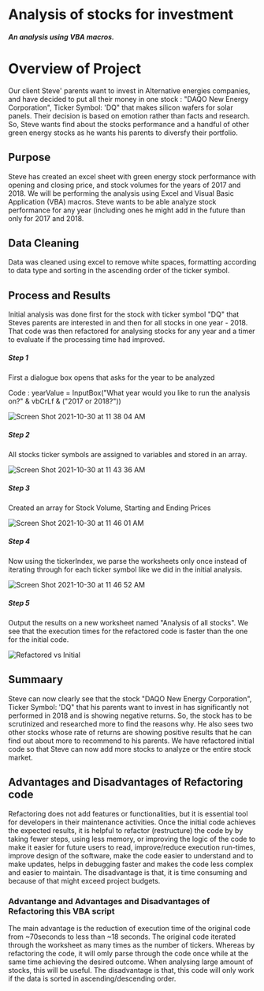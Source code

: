 # Analysis of stocks for investment
##### An analysis using VBA macros.
# Overview of Project
Our client Steve' parents want to invest in Alternative energies companies, and have decided to put all their money in one stock : "DAQO New Energy Corporation", Ticker Symbol: 'DQ" that makes silicon wafers for solar panels. Their decision is based on emotion rather than facts and research. So, Steve wants find about the stocks performance and a handful of other green energy stocks as he wants his parents to diversfy their portfolio. 

## Purpose
Steve has created an excel sheet with green energy stock performance with opening and closing price, and stock volumes for the years of 2017 and 2018. We will be performing the analysis using Excel and Visual Basic Application (VBA) macros. Steve wants to be able analyze stock performance for any year (including ones he might add in the future than only for 2017 and 2018.

## Data Cleaning
Data was cleaned using excel to remove white spaces, formatting according to data type and sorting in the ascending order of the ticker symbol.

## Process and Results
Initial analysis was done first for the stock with ticker symbol "DQ" that Steves parents are interested in and then for all stocks in one year - 2018. That code was then refactored for analysing stocks for any year and a timer to evaluate if the processing time had improved. 

##### Step 1
First a dialogue box opens that asks for the year to be analyzed 

Code : yearValue = InputBox("What year would you like to run the analysis on?" & vbCrLf & ("2017 or 2018?"))

![Screen Shot 2021-10-30 at 11 38 04 AM](https://user-images.githubusercontent.com/75961057/139554873-5d8a0269-8102-472a-8d90-310060f5e3db.png)

##### Step 2
All stocks ticker symbols are assigned to variables and stored in an array. 

![Screen Shot 2021-10-30 at 11 43 36 AM](https://user-images.githubusercontent.com/75961057/139555000-c87f0261-1708-4425-b307-ab43792bd374.png)

##### Step 3
Created an array for Stock Volume, Starting and Ending Prices

![Screen Shot 2021-10-30 at 11 46 01 AM](https://user-images.githubusercontent.com/75961057/139555081-dba3b7c2-b3b1-4d0f-979e-58caba82fb3f.png)

##### Step 4
Now using the tickerIndex, we parse the worksheets only once instead of iterating through for each ticker symbol like we did in the initial analysis.

![Screen Shot 2021-10-30 at 11 46 52 AM](https://user-images.githubusercontent.com/75961057/139555155-ed72ebbf-b22f-498d-be49-a4419dc3099e.png)

##### Step 5
Output the results on a new worksheet named "Analysis of all stocks". We see that the execution times for the refactored code is faster than the one for the initial code. 

![Refactored vs Initial ](https://user-images.githubusercontent.com/75961057/139558134-0dd8925f-bc3e-459d-810e-03365f0d129d.png)
## Summaary
Steve can now clearly see that the stock "DAQO New Energy Corporation", Ticker Symbol: 'DQ" that his parents want to invest in has significantly not performed in 2018 and is showing negative returns. So, the stock has to be scrutinized and researched more to find the reasons why. He also sees two other stocks whose rate of returns are showing positive results that he can find out about more to recommend to his parents. We have refactored initial code so that Steve can now add more stocks to analyze or the entire stock market. 

## Advantages and Disadvantages of Refactoring code
Refactoring does not add features or functionalities, but it is essential tool for developers in their maintenance activities. Once the initial code achieves the expected results, it is helpful to refactor (restructure) the code by by taking fewer steps, using less memory, or improving the logic of the code to make it easier for future users to read, improve/reduce execution run-times, improve design of the software, make the code easier to understand and to make updates, helps in debugging faster and makes the code less complex and easier to maintain. 
The disadvantage is that, it is time consuming and because of that might exceed project budgets. 

### Advantange and Advantages and Disadvantages of Refactoring this VBA script
The main advantage is the reduction of execution time of the original code from ~70seconds to less than ~18 seconds. The original code iterated through the worksheet as many times as the number of tickers. Whereas by refactoring the code, it will omly parse through the code once while at the same time achieving the desired outcome. When analysing large amount of stocks, this will be useful. The disadvantage is that, this code will only work if the data is sorted in ascending/descending order. 
